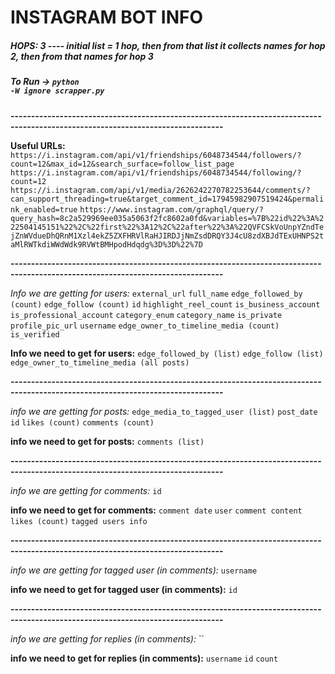 # INSTAGRAM BOT INFO

##### HOPS: 3 ---- initial list = 1 hop, then from that list it collects names for hop 2, then from that names for hop 3

##### To Run -> <code>python -W ignore scrapper.py</code>

**--------------------------------------------------------------------------------------------------------------------------------**

**Useful URLs:**
`https://i.instagram.com/api/v1/friendships/6048734544/followers/?count=12&max_id=12&search_surface=follow_list_page`
`https://i.instagram.com/api/v1/friendships/6048734544/following/?count=12`
`https://i.instagram.com/api/v1/media/2626242270782253644/comments/?can_support_threading=true&target_comment_id=17945982907519424&permalink_enabled=true`
`https://www.instagram.com/graphql/query/?query_hash=8c2a529969ee035a5063f2fc8602a0fd&variables=%7B%22id%22%3A%222504145151%22%2C%22first%22%3A12%2C%22after%22%3A%22QVFCSkVoUnpYZndTejZnWVdueDhQRnM1Xzl4ekZ5ZXFHRVlRaHJIRDJjNmZsdDRQY3J4cU8zdXBJdTExUHNPS2taMlRWTkdiWWdWdk9RVWtBMHpodHdqdg%3D%3D%22%7D`

**--------------------------------------------------------------------------------------------------------------------------------**

*Info we are getting for users:*
`external_url`
`full_name`
`edge_followed_by (count)`
`edge_follow (count)`
`id`
`highlight_reel_count`
`is_business_account`
`is_professional_account`
`category_enum`
`category_name`
`is_private`
`profile_pic_url`
`username`
`edge_owner_to_timeline_media (count)`
`is_verified`

**Info we need to get for users:**
`edge_followed_by (list)`
`edge_follow (list)`
`edge_owner_to_timeline_media (all posts)`

**--------------------------------------------------------------------------------------------------------------------------------**

*info we are getting for posts:*
`edge_media_to_tagged_user (list)`
`post_date`
`id`
`likes (count)`
`comments (count)`

**info we need to get for posts:**
`comments (list)`

**--------------------------------------------------------------------------------------------------------------------------------**

*info we are getting for comments:*
`id`

**info we need to get for comments:**
`comment date`
`user`
`comment content`
`likes (count)`
`tagged users info`

**--------------------------------------------------------------------------------------------------------------------------------**

*info we are getting for tagged user (in comments):*
`username`

**info we need to get for tagged user (in comments):**
`id`

**--------------------------------------------------------------------------------------------------------------------------------**

*info we are getting for replies (in comments):*
``

**info we need to get for replies (in comments):**
`username`
`id`
`count`
